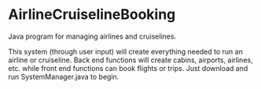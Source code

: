 # AirlineCruiselineBooking
Java program for managing airlines and cruiselines.  

This system (through user input) will create everything needed to run an airline or cruiseline.
Back end functions will create cabins, airports, airlines, etc. while front end functions
can book flights or trips. Just download and run SystemManager.java to begin.
